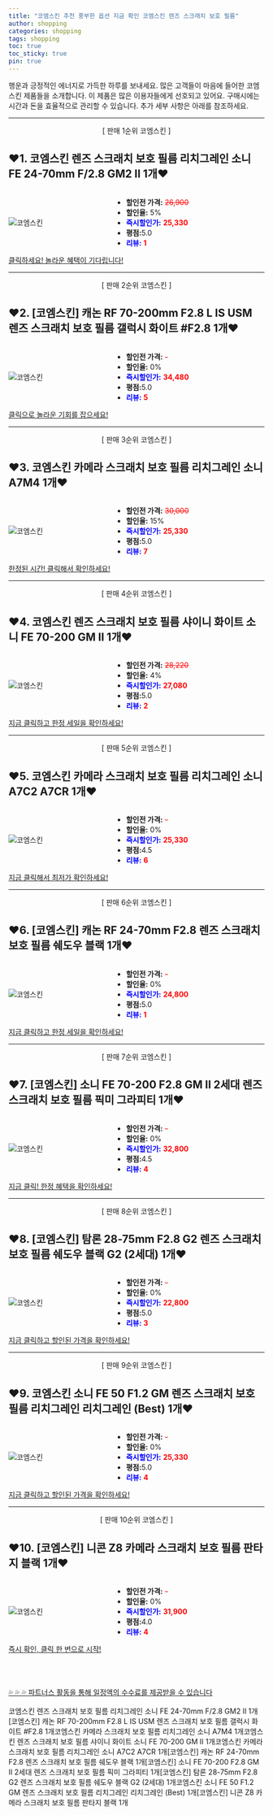 ```yaml
---
title: "코엠스킨 추천 풍부한 옵션 지금 확인 코엠스킨 렌즈 스크래치 보호 필름"
author: shopping
categories: shopping
tags: shopping
toc: true
toc_sticky: true
pin: true
---
```

행운과 긍정적인 에너지로 가득한 하루를 보내세요. 많은 고객들이 마음에 들어한 코엠스킨 제품들을 소개합니다. 이 제품은 많은 이용자들에게 선호되고 있어요. 구매시에는 시간과 돈을 효율적으로 관리할 수 있습니다. 추가 세부 사항은 아래를 참조하세요.

---
<p class="toplist" style="margin: 0 auto; display: block; width: fit-content;">[ 판매 1순위 코엠스킨 ]</p>

<h2><strong>❤️1. 코엠스킨 렌즈 스크래치 보호 필름 리치그레인 소니 FE 24-70mm F/2.8 GM2 II 1개❤️</strong></h2>

<div style="display: flex; align-items: center;">
    <div style="flex: 0.4;">
        <img src="https://thumbnail7.coupangcdn.com/thumbnails/remote/230x230ex/image/rs_quotation_api/fkkdasiq/a19a984cd40348fbae83421fd112d431.jpg" alt="코엠스킨" style="max-width: 100%;">
    </div>
    <div style="flex: 0.6; margin-left: 10px;">
        <ul>
            <li><strong>할인전 가격:</strong> <del style="color: red;">26,900</del></li>
            <li><strong>할인율:</strong> 5%</li>
            <li><span style='color:blue'><strong>즉시할인가:</strong></span> <span style='color:red'><strong>25,330</strong></span></li>
            <li><strong>평점:</strong>5.0</li>
            <li><span style='color:blue'><strong>리뷰:</strong></span> <span style='color:red'><strong>1</strong></span></li>
        </ul>
    </div>
</div>
<div class="center">
    <a href="https://William4Davisa.github.io?lptag=AF9450613&subid=githubio&pageKey=7786132307&traceid=V0-153&itemId=21054015853&vendorItemId=88116470258" class="myButton">
        클릭하세요! 놀라운 혜택이 기다립니다!
    </a>
</div>


---
<p class="toplist" style="margin: 0 auto; display: block; width: fit-content;">[ 판매 2순위 코엠스킨 ]</p>

<h2><strong>❤️2. [코엠스킨] 캐논 RF 70-200mm F2.8 L IS USM 렌즈 스크래치 보호 필름 갤럭시 화이트 #F2.8 1개❤️</strong></h2>

<div style="display: flex; align-items: center;">
    <div style="flex: 0.4;">
        <img src="https://thumbnail8.coupangcdn.com/thumbnails/remote/230x230ex/image/vendor_inventory/a2a2/18df4f828805f60e6afd1832e43544bf86b3e8f3be17a169eb3eac9ee2cd.jpg" alt="코엠스킨" style="max-width: 100%;">
    </div>
    <div style="flex: 0.6; margin-left: 10px;">
        <ul>
            <li><strong>할인전 가격:</strong> <del style="color: red;">-</del></li>
            <li><strong>할인율:</strong> 0%</li>
            <li><span style='color:blue'><strong>즉시할인가:</strong></span> <span style='color:red'><strong>34,480</strong></span></li>
            <li><strong>평점:</strong>5.0</li>
            <li><span style='color:blue'><strong>리뷰:</strong></span> <span style='color:red'><strong>5</strong></span></li>
        </ul>
    </div>
</div>
<div class="center">
    <a href="https://William4Davisa.github.io?lptag=AF9450613&subid=githubio&pageKey=7722162361&traceid=V0-153&itemId=20727913540&vendorItemId=90084219087" class="myButton">
        클릭으로 놀라운 기회를 잡으세요!
    </a>
</div>


---
<p class="toplist" style="margin: 0 auto; display: block; width: fit-content;">[ 판매 3순위 코엠스킨 ]</p>

<h2><strong>❤️3. 코엠스킨 카메라 스크래치 보호 필름 리치그레인 소니 A7M4 1개❤️</strong></h2>

<div style="display: flex; align-items: center;">
    <div style="flex: 0.4;">
        <img src="https://thumbnail6.coupangcdn.com/thumbnails/remote/230x230ex/image/retail/images/2023/12/14/10/9/7365efb1-fdc9-4256-a82e-1101e67668b0.jpg" alt="코엠스킨" style="max-width: 100%;">
    </div>
    <div style="flex: 0.6; margin-left: 10px;">
        <ul>
            <li><strong>할인전 가격:</strong> <del style="color: red;">30,000</del></li>
            <li><strong>할인율:</strong> 15%</li>
            <li><span style='color:blue'><strong>즉시할인가:</strong></span> <span style='color:red'><strong>25,330</strong></span></li>
            <li><strong>평점:</strong>5.0</li>
            <li><span style='color:blue'><strong>리뷰:</strong></span> <span style='color:red'><strong>7</strong></span></li>
        </ul>
    </div>
</div>
<div class="center">
    <a href="https://William4Davisa.github.io?lptag=AF9450613&subid=githubio&pageKey=7776074292&traceid=V0-153&itemId=21005846817&vendorItemId=88069700873" class="myButton">
        한정된 시간! 클릭해서 확인하세요!
    </a>
</div>


---
<p class="toplist" style="margin: 0 auto; display: block; width: fit-content;">[ 판매 4순위 코엠스킨 ]</p>

<h2><strong>❤️4. 코엠스킨 렌즈 스크래치 보호 필름 샤이니 화이트 소니 FE 70-200 GM II 1개❤️</strong></h2>

<div style="display: flex; align-items: center;">
    <div style="flex: 0.4;">
        <img src="https://thumbnail7.coupangcdn.com/thumbnails/remote/230x230ex/image/rs_quotation_api/udeuhuu2/eaa1e711827b418cad82d0b9a7c72cf1.jpg" alt="코엠스킨" style="max-width: 100%;">
    </div>
    <div style="flex: 0.6; margin-left: 10px;">
        <ul>
            <li><strong>할인전 가격:</strong> <del style="color: red;">28,220</del></li>
            <li><strong>할인율:</strong> 4%</li>
            <li><span style='color:blue'><strong>즉시할인가:</strong></span> <span style='color:red'><strong>27,080</strong></span></li>
            <li><strong>평점:</strong>5.0</li>
            <li><span style='color:blue'><strong>리뷰:</strong></span> <span style='color:red'><strong>2</strong></span></li>
        </ul>
    </div>
</div>
<div class="center">
    <a href="https://William4Davisa.github.io?lptag=AF9450613&subid=githubio&pageKey=7784231466&traceid=V0-153&itemId=21045058557&vendorItemId=88107680582" class="myButton">
        지금 클릭하고 한정 세일을 확인하세요!
    </a>
</div>


---
<p class="toplist" style="margin: 0 auto; display: block; width: fit-content;">[ 판매 5순위 코엠스킨 ]</p>

<h2><strong>❤️5. 코엠스킨 카메라 스크래치 보호 필름 리치그레인 소니 A7C2 A7CR 1개❤️</strong></h2>

<div style="display: flex; align-items: center;">
    <div style="flex: 0.4;">
        <img src="https://thumbnail9.coupangcdn.com/thumbnails/remote/230x230ex/image/retail/images/2023/12/11/18/3/dc7289f6-ccef-4cd0-84d2-8d5eece61a03.jpg" alt="코엠스킨" style="max-width: 100%;">
    </div>
    <div style="flex: 0.6; margin-left: 10px;">
        <ul>
            <li><strong>할인전 가격:</strong> <del style="color: red;">-</del></li>
            <li><strong>할인율:</strong> 0%</li>
            <li><span style='color:blue'><strong>즉시할인가:</strong></span> <span style='color:red'><strong>25,330</strong></span></li>
            <li><strong>평점:</strong>4.5</li>
            <li><span style='color:blue'><strong>리뷰:</strong></span> <span style='color:red'><strong>6</strong></span></li>
        </ul>
    </div>
</div>
<div class="center">
    <a href="https://William4Davisa.github.io?lptag=AF9450613&subid=githubio&pageKey=7770251513&traceid=V0-153&itemId=20975306063&vendorItemId=88040235941" class="myButton">
        지금 클릭해서 최저가 확인하세요!
    </a>
</div>


---
<p class="toplist" style="margin: 0 auto; display: block; width: fit-content;">[ 판매 6순위 코엠스킨 ]</p>

<h2><strong>❤️6. [코엠스킨] 캐논 RF 24-70mm F2.8 렌즈 스크래치 보호 필름 쉐도우 블랙 1개❤️</strong></h2>

<div style="display: flex; align-items: center;">
    <div style="flex: 0.4;">
        <img src="https://thumbnail10.coupangcdn.com/thumbnails/remote/230x230ex/image/vendor_inventory/8b16/dfc372df0e808d7ff92fc5cc2f943e22ef9c10527feb9a034f106168a9df.jpg" alt="코엠스킨" style="max-width: 100%;">
    </div>
    <div style="flex: 0.6; margin-left: 10px;">
        <ul>
            <li><strong>할인전 가격:</strong> <del style="color: red;">-</del></li>
            <li><strong>할인율:</strong> 0%</li>
            <li><span style='color:blue'><strong>즉시할인가:</strong></span> <span style='color:red'><strong>24,800</strong></span></li>
            <li><strong>평점:</strong>5.0</li>
            <li><span style='color:blue'><strong>리뷰:</strong></span> <span style='color:red'><strong>1</strong></span></li>
        </ul>
    </div>
</div>
<div class="center">
    <a href="https://William4Davisa.github.io?lptag=AF9450613&subid=githubio&pageKey=7722085537&traceid=V0-153&itemId=20727506415&vendorItemId=90084307685" class="myButton">
        지금 클릭하고 한정 세일을 확인하세요!
    </a>
</div>


---
<p class="toplist" style="margin: 0 auto; display: block; width: fit-content;">[ 판매 7순위 코엠스킨 ]</p>

<h2><strong>❤️7. [코엠스킨] 소니 FE 70-200 F2.8 GM II 2세대 렌즈 스크래치 보호 필름 픽미 그라피티 1개❤️</strong></h2>

<div style="display: flex; align-items: center;">
    <div style="flex: 0.4;">
        <img src="https://thumbnail10.coupangcdn.com/thumbnails/remote/230x230ex/image/vendor_inventory/9f29/990d695af5fd9f7c58e07ca693d3c329c62ecdc3930e1664a8d10b80f49f.jpg" alt="코엠스킨" style="max-width: 100%;">
    </div>
    <div style="flex: 0.6; margin-left: 10px;">
        <ul>
            <li><strong>할인전 가격:</strong> <del style="color: red;">-</del></li>
            <li><strong>할인율:</strong> 0%</li>
            <li><span style='color:blue'><strong>즉시할인가:</strong></span> <span style='color:red'><strong>32,800</strong></span></li>
            <li><strong>평점:</strong>4.5</li>
            <li><span style='color:blue'><strong>리뷰:</strong></span> <span style='color:red'><strong>4</strong></span></li>
        </ul>
    </div>
</div>
<div class="center">
    <a href="https://William4Davisa.github.io?lptag=AF9450613&subid=githubio&pageKey=7599798900&traceid=V0-153&itemId=20101313691&vendorItemId=90135394624" class="myButton">
        지금 클릭! 한정 혜택을 확인하세요!
    </a>
</div>


---
<p class="toplist" style="margin: 0 auto; display: block; width: fit-content;">[ 판매 8순위 코엠스킨 ]</p>

<h2><strong>❤️8. [코엠스킨] 탐론 28-75mm F2.8 G2 렌즈 스크래치 보호 필름 쉐도우 블랙 G2 (2세대) 1개❤️</strong></h2>

<div style="display: flex; align-items: center;">
    <div style="flex: 0.4;">
        <img src="https://thumbnail7.coupangcdn.com/thumbnails/remote/230x230ex/image/vendor_inventory/c8ad/1d52ea93991703bf08301634f2819d76088e35b9157901fbd7b9b5151a64.jpg" alt="코엠스킨" style="max-width: 100%;">
    </div>
    <div style="flex: 0.6; margin-left: 10px;">
        <ul>
            <li><strong>할인전 가격:</strong> <del style="color: red;">-</del></li>
            <li><strong>할인율:</strong> 0%</li>
            <li><span style='color:blue'><strong>즉시할인가:</strong></span> <span style='color:red'><strong>22,800</strong></span></li>
            <li><strong>평점:</strong>5.0</li>
            <li><span style='color:blue'><strong>리뷰:</strong></span> <span style='color:red'><strong>3</strong></span></li>
        </ul>
    </div>
</div>
<div class="center">
    <a href="https://William4Davisa.github.io?lptag=AF9450613&subid=githubio&pageKey=7607751470&traceid=V0-153&itemId=20141008486&vendorItemId=90122218389" class="myButton">
        지금 클릭하고 할인된 가격을 확인하세요!
    </a>
</div>


---
<p class="toplist" style="margin: 0 auto; display: block; width: fit-content;">[ 판매 9순위 코엠스킨 ]</p>

<h2><strong>❤️9. 코엠스킨 소니 FE 50 F1.2 GM 렌즈 스크래치 보호 필름 리치그레인 리치그레인 (Best) 1개❤️</strong></h2>

<div style="display: flex; align-items: center;">
    <div style="flex: 0.4;">
        <img src="https://thumbnail6.coupangcdn.com/thumbnails/remote/230x230ex/image/retail/images/2023/12/11/17/7/cf147185-6e0a-4328-b7d8-0ef8f00d343c.jpg" alt="코엠스킨" style="max-width: 100%;">
    </div>
    <div style="flex: 0.6; margin-left: 10px;">
        <ul>
            <li><strong>할인전 가격:</strong> <del style="color: red;">-</del></li>
            <li><strong>할인율:</strong> 0%</li>
            <li><span style='color:blue'><strong>즉시할인가:</strong></span> <span style='color:red'><strong>25,330</strong></span></li>
            <li><strong>평점:</strong>5.0</li>
            <li><span style='color:blue'><strong>리뷰:</strong></span> <span style='color:red'><strong>4</strong></span></li>
        </ul>
    </div>
</div>
<div class="center">
    <a href="https://William4Davisa.github.io?lptag=AF9450613&subid=githubio&pageKey=7600176676&traceid=V0-153&itemId=20103078855&vendorItemId=88040105594" class="myButton">
        지금 클릭하고 할인된 가격을 확인하세요!
    </a>
</div>


---
<p class="toplist" style="margin: 0 auto; display: block; width: fit-content;">[ 판매 10순위 코엠스킨 ]</p>

<h2><strong>❤️10. [코엠스킨] 니콘 Z8 카메라 스크래치 보호 필름 판타지 블랙 1개❤️</strong></h2>

<div style="display: flex; align-items: center;">
    <div style="flex: 0.4;">
        <img src="https://thumbnail8.coupangcdn.com/thumbnails/remote/230x230ex/image/vendor_inventory/cfc7/0b2b3eeaa32a2fe3895fc6b4364f2a70c1b4a3f7cf4af35d9894ef6d33cf.jpg" alt="코엠스킨" style="max-width: 100%;">
    </div>
    <div style="flex: 0.6; margin-left: 10px;">
        <ul>
            <li><strong>할인전 가격:</strong> <del style="color: red;">-</del></li>
            <li><strong>할인율:</strong> 0%</li>
            <li><span style='color:blue'><strong>즉시할인가:</strong></span> <span style='color:red'><strong>31,900</strong></span></li>
            <li><strong>평점:</strong>4.0</li>
            <li><span style='color:blue'><strong>리뷰:</strong></span> <span style='color:red'><strong>4</strong></span></li>
        </ul>
    </div>
</div>
<div class="center">
    <a href="https://William4Davisa.github.io?lptag=AF9450613&subid=githubio&pageKey=7600361532&traceid=V0-153&itemId=20103938352&vendorItemId=90144123200" class="myButton">
        즉시 확인, 클릭 한 번으로 시작!
    </a>
</div>

<br><br><br>[💦 💦 💦 파트너스 활동을 통해 일정액의 수수료를 제공받을 수 있습니다](https://link.coupang.com/a/bcpT2c)<br><br>코엠스킨 렌즈 스크래치 보호 필름 리치그레인 소니 FE 24-70mm F/2.8 GM2 II 1개[코엠스킨] 캐논 RF 70-200mm F2.8 L IS USM 렌즈 스크래치 보호 필름 갤럭시 화이트 #F2.8 1개코엠스킨 카메라 스크래치 보호 필름 리치그레인 소니 A7M4 1개코엠스킨 렌즈 스크래치 보호 필름 샤이니 화이트 소니 FE 70-200 GM II 1개코엠스킨 카메라 스크래치 보호 필름 리치그레인 소니 A7C2 A7CR 1개[코엠스킨] 캐논 RF 24-70mm F2.8 렌즈 스크래치 보호 필름 쉐도우 블랙 1개[코엠스킨] 소니 FE 70-200 F2.8 GM II 2세대 렌즈 스크래치 보호 필름 픽미 그라피티 1개[코엠스킨] 탐론 28-75mm F2.8 G2 렌즈 스크래치 보호 필름 쉐도우 블랙 G2 (2세대) 1개코엠스킨 소니 FE 50 F1.2 GM 렌즈 스크래치 보호 필름 리치그레인 리치그레인 (Best) 1개[코엠스킨] 니콘 Z8 카메라 스크래치 보호 필름 판타지 블랙 1개